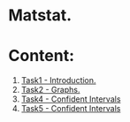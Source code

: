 # Matstat.

# Content:

1. [Task1 - Introduction.](https://nbviewer.jupyter.org/github/EvgrafovMichail/matstat/blob/main/t1/t1.ipynb)
2. [Task2 - Graphs.](https://github.com/EvgrafovMichail/matstat/blob/main/t2/2task_graphs.ipynb)
3. [Task4 - Confident Intervals](https://github.com/EvgrafovMichail/matstat/blob/main/t4/t4_bootstrap.ipynb)
4. [Task5 - Confident Intervals](https://github.com/EvgrafovMichail/matstat/blob/main/t5/t5.ipynb)
